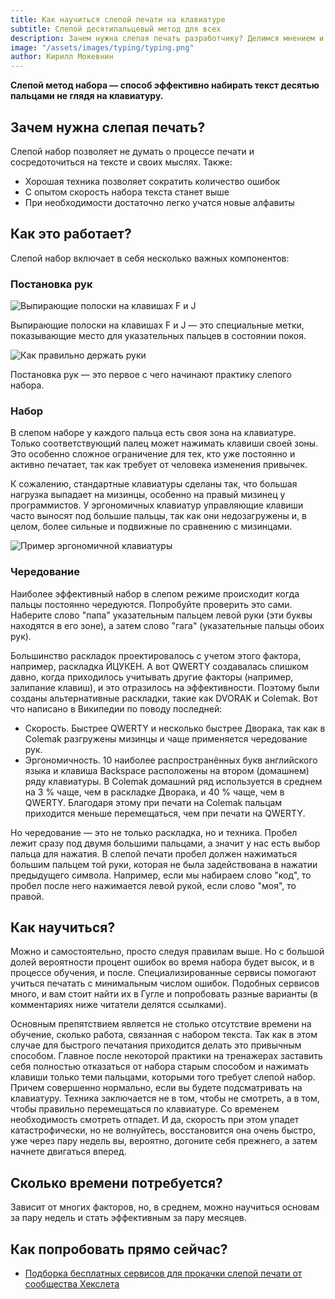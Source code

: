 ```yaml
---
title: Как научиться слепой печати на клавиатуре
subtitle: Слепой десятипальцевый метод для всех
description: Зачем нужна слепая печать разработчику? Делимся мнением и лайфхаками — как печатать быстро и без ошибок
image: "/assets/images/typing/typing.png"
author: Кирилл Мокевнин
---
```


**Слепой метод набора — способ эффективно набирать текст десятью пальцами не глядя на клавиатуру.**

## Зачем нужна слепая печать?

Слепой набор позволяет не думать о процессе печати и сосредоточиться на тексте и своих мыслях. Также:

* Хорошая техника позволяет сократить количество ошибок
* С опытом скорость набора текста станет выше
* При необходимости достаточно легко учатся новые алфавиты

## Как это работает?

Слепой набор включает в себя несколько важных компонентов:

### Постановка рук

![Выпирающие полоски на клавишах F и J](/assets/images/typing/keyboard_bumps.jpg)

Выпирающие полоски на клавишах F и J — это специальные метки, показывающие место для указательных пальцев в состоянии покоя.

![Как правильно держать руки](/assets/images/typing/keyboard_scheme.jpg)

Постановка рук — это первое с чего начинают практику слепого набора.

### Набор

В слепом наборе у каждого пальца есть своя зона на клавиатуре. Только соответствующий палец может нажимать клавиши своей зоны. Это особенно сложное ограничение для тех, кто уже постоянно и активно печатает, так как требует от человека изменения привычек.

К сожалению, стандартные клавиатуры сделаны так, что большая нагрузка выпадает на мизинцы, особенно на правый мизинец у программистов. У эргономичных клавиатур управляющие клавиши часто выносят под большие пальцы, так как они недозагружены и, в целом, более сильные и подвижные по сравнению с мизинцами.

![Пример эргономичной клавиатуры](/assets/images/typing/microsoft_sculpt_ergo.jpg)

### Чередование

Наиболее эффективный набор в слепом режиме происходит когда пальцы постоянно чередуются. Попробуйте проверить это сами. Наберите слово "папа" указательным пальцем левой руки (эти буквы находятся в его зоне), а затем слово "гага" (указательные пальцы обоих рук).

Большинство раскладок проектировалось с учетом этого фактора, например, раскладка ЙЦУКЕН. А вот QWERTY создавалась слишком давно, когда приходилось учитывать другие факторы (например, залипание клавиш), и это отразилось на эффективности. Поэтому были созданы альтернативные раскладки, такие как DVORAK и Colemak. Вот что написано в Википедии по поводу последней:

* Скорость. Быстрее QWERTY и несколько быстрее Дворака, так как в Colemak разгружены мизинцы и чаще применяется чередование рук.
* Эргономичность. 10 наиболее распространённых букв английского языка и клавиша Backspace расположены на втором (домашнем) ряду клавиатуры. В Colemak домашний ряд используется в среднем на 3 % чаще, чем в раскладке Дворака, и 40 % чаще, чем в QWERTY. Благодаря этому при печати на Colemak пальцам приходится меньше перемещаться, чем при печати на QWERTY.

Но чередование — это не только раскладка, но и техника. Пробел лежит сразу под двумя большими пальцами, а значит у нас есть выбор пальца для нажатия. В слепой печати пробел должен нажиматься большим пальцем той руки, которая не была задействована в нажатии предыдущего символа. Например, если мы набираем слово "код", то пробел после него нажимается левой рукой, если слово "моя", то правой.

## Как научиться?

Можно и самостоятельно, просто следуя правилам выше. Но с большой долей вероятности процент ошибок во время набора будет высок, и в процессе обучения, и после. Специализированные сервисы помогают учиться печатать с минимальным числом ошибок. Подобных сервисов много, и вам стоит найти их в Гугле и попробовать разные варианты (в комментариях ниже читатели делятся ссылками).

Основным препятствием является не столько отсутствие времени на обучение, сколько работа, связанная с набором текста. Так как в этом случае для быстрого печатания приходится делать это привычным способом. Главное после некоторой практики на тренажерах заставить себя полностью отказаться от набора старым способом и нажимать клавиши только теми пальцами, которыми того требует слепой набор. Причем совершенно нормально, если вы будете подсматривать на клавиатуру. Техника заключается не в том, чтобы не смотреть, а в том, чтобы правильно перемещаться по клавиатуре. Со временем необходимость смотреть отпадет. И да, скорость при этом упадет катастрофически, но не волнуйтесь, восстановится она очень быстро, уже через пару недель вы, вероятно, догоните себя прежнего, а затем начнете двигаться вперед.

## Сколько времени потребуется?

Зависит от многих факторов, но, в среднем, можно научиться основам за пару недель и стать эффективным за пару месяцев.

## Как попробовать прямо сейчас?

- [Подборка бесплатных сервисов для прокачки слепой печати от сообщества Хекслета](https://github.com/Hexlet/interactive-courses#%D0%BF%D1%80%D0%B0%D0%BA%D1%82%D0%B8%D0%BA%D0%B0-%D1%81%D0%BB%D0%B5%D0%BF%D0%BE%D0%B9-%D0%BF%D0%B5%D1%87%D0%B0%D1%82%D0%B8)
